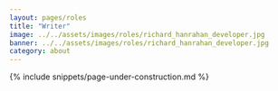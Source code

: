 ```yaml
---
layout: pages/roles
title: "Writer"
image: ../../assets/images/roles/richard_hanrahan_developer.jpg
banner: ../../assets/images/roles/richard_hanrahan_developer.jpg
category: about
---
```


{% include snippets/page-under-construction.md %}